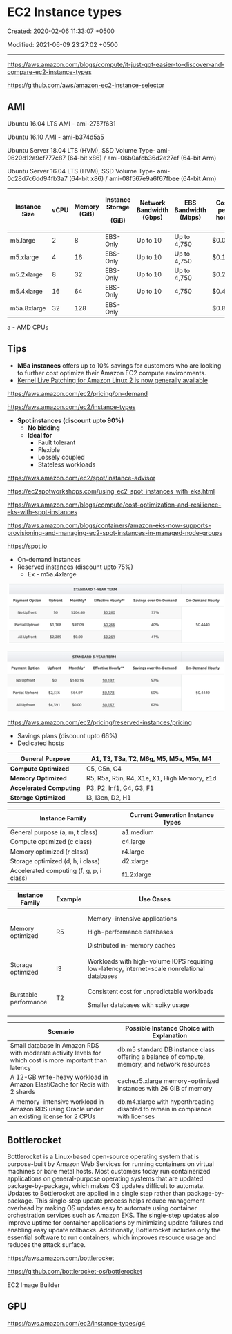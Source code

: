 # EC2 Instance types

Created: 2020-02-06 11:33:07 +0500

Modified: 2021-06-09 23:27:02 +0500

---

<https://aws.amazon.com/blogs/compute/it-just-got-easier-to-discover-and-compare-ec2-instance-types>

<https://github.com/aws/amazon-ec2-instance-selector>

## AMI

Ubuntu 16.04 LTS AMI - ami-2757f631

Ubuntu 16.10 AMI - ami-b374d5a5

Ubuntu Server 18.04 LTS (HVM), SSD Volume Type- ami-0620d12a9cf777c87 (64-bit x86) / ami-06b0afcb36d2e27ef (64-bit Arm)

Ubuntu Server 16.04 LTS (HVM), SSD Volume Type- ami-0c28d7c6dd94fb3a7 (64-bit x86) / ami-08f567e9a6f67fbee (64-bit Arm)

<table>
<colgroup>
<col style="width: 14%" />
<col style="width: 8%" />
<col style="width: 11%" />
<col style="width: 12%" />
<col style="width: 16%" />
<col style="width: 15%" />
<col style="width: 10%" />
<col style="width: 10%" />
</colgroup>
<thead>
<tr class="header">
<th><strong>Instance Size</strong></th>
<th><strong>vCPU</strong></th>
<th><strong>Memory (GiB)</strong></th>
<th><p><strong>Instance Storage</strong></p>
<p><strong>(GiB)</strong></p></th>
<th><strong>Network Bandwidth (Gbps)</strong></th>
<th><strong>EBS Bandwidth (Mbps)</strong></th>
<th><strong>Cost per hour</strong></th>
<th><strong>Cost per month</strong></th>
</tr>
</thead>
<tbody>
<tr>
<td>m5.large</td>
<td>2</td>
<td>8</td>
<td>EBS-Only</td>
<td>Up to 10</td>
<td>Up to 4,750</td>
<td>$0.056</td>
<td>$40.32</td>
</tr>
<tr>
<td>m5.xlarge</td>
<td>4</td>
<td>16</td>
<td>EBS-Only</td>
<td>Up to 10</td>
<td>Up to 4,750</td>
<td>$0.111</td>
<td>$79.92</td>
</tr>
<tr>
<td>m5.2xlarge</td>
<td>8</td>
<td>32</td>
<td>EBS-Only</td>
<td>Up to 10</td>
<td>Up to 4,750</td>
<td>$0.222</td>
<td>$159.84</td>
</tr>
<tr>
<td>m5.4xlarge</td>
<td>16</td>
<td>64</td>
<td>EBS-Only</td>
<td>Up to 10</td>
<td>4,750</td>
<td>$0.444</td>
<td>$319.68</td>
</tr>
<tr>
<td>m5a.8xlarge</td>
<td>32</td>
<td>128</td>
<td>EBS-Only</td>
<td></td>
<td></td>
<td>$0.889</td>
<td>$640.08</td>
</tr>
</tbody>
</table>

a - AMD CPUs

## Tips

- **M5a instances** offers up to 10% savings for customers who are looking to further cost optimize their Amazon EC2 compute environments.
- [Kernel Live Patching for Amazon Linux 2 is now generally available](https://aws.amazon.com/about-aws/whats-new/2020/06/announcing-general-availability-kernel-live-patching-amazon-linux-2/)

<https://aws.amazon.com/ec2/pricing/on-demand>

<https://aws.amazon.com/ec2/instance-types>

- **Spot instances (discount upto 90%)**
  - **No bidding**
  - **Ideal for**
    - Fault tolerant
    - Flexible
    - Lossely coupled
    - Stateless workloads

<https://aws.amazon.com/ec2/spot/instance-advisor>

<https://ec2spotworkshops.com/using_ec2_spot_instances_with_eks.html>

<https://aws.amazon.com/blogs/compute/cost-optimization-and-resilience-eks-with-spot-instances>

<https://aws.amazon.com/blogs/containers/amazon-eks-now-supports-provisioning-and-managing-ec2-spot-instances-in-managed-node-groups>

<https://spot.io>

- On-demand instances
- Reserved instances (discount upto 75%)
  - Ex - m5a.4xlarge

![image](../../../media/Cloud-AWS-EC2-Instance-types-image1.png)

![image](../../../media/Cloud-AWS-EC2-Instance-types-image2.png)

<https://aws.amazon.com/ec2/pricing/reserved-instances/pricing>

- Savings plans (discount upto 66%)
- Dedicated hosts

| **General Purpose**       | A1, T3, T3a, T2, M6g, M5, **M5a**, M5n, M4  |
|---------------------------|---------------------------------------------|
| **Compute Optimized**     | C5, C5n, C4                                 |
| **Memory Optimized**      | R5, R5a, R5n, R4, X1e, X1, High Memory, z1d |
| **Accelerated Computing** | P3, P2, Inf1, G4, G3, F1                    |
| **Storage Optimized**     | I3, I3en, D2, H1                            |

| **Instance Family**                      | **Current Generation Instance Types**                                                                                                                                                                                                                                                                                                                                                                                                                                                                                                                                                                                                                                                                                                                                                                                                                                                                                                                                                                                                                                                                                                                                                                                      |
|----|--------------------------------------------------------------------|
| General purpose (a, m, t class)          | a1.medium|a1.large|a1.xlarge|a1.2xlarge|a1.4xlarge|a1.metal|m4.large|m4.xlarge|m4.2xlarge|m4.4xlarge|m4.10xlarge|m4.16xlarge|m5.large|m5.xlarge|m5.2xlarge|m5.4xlarge|m5.8xlarge|m5.12xlarge|m5.16xlarge|m5.24xlarge|m5.metal|m5a.large|m5a.xlarge|m5a.2xlarge|m5a.4xlarge|m5a.8xlarge|m5a.12xlarge|m5a.16xlarge|m5a.24xlarge|m5ad.large|m5ad.xlarge|m5ad.2xlarge|m5ad.4xlarge|m5ad.8xlarge|m5ad.12xlarge|m5ad.16xlarge|m5ad.24xlarge|m5d.large|m5d.xlarge|m5d.2xlarge|m5d.4xlarge|m5d.8xlarge|m5d.12xlarge|m5d.16xlarge|m5d.24xlarge|m5d.metal|m5dn.large|m5dn.xlarge|m5dn.2xlarge|m5dn.4xlarge|m5dn.8xlarge|m5dn.12xlarge|m5dn.16xlarge|m5dn.24xlarge|m5n.large|m5n.xlarge|m5n.2xlarge|m5n.4xlarge|m5n.8xlarge|m5n.12xlarge|m5n.16xlarge|m5n.24xlarge|t2.nano|t2.micro|t2.small|t2.medium|t2.large|t2.xlarge|t2.2xlarge|t3.nano|t3.micro|t3.small|t3.medium|t3.large|t3.xlarge|t3.2xlarge|t3a.nano|t3a.micro|t3a.small|t3a.medium|t3a.large|t3a.xlarge|t3a.2xlarge |
| Compute optimized (c class)              | c4.large|c4.xlarge|c4.2xlarge|c4.4xlarge|c4.8xlarge|c5.large|c5.xlarge|c5.2xlarge|c5.4xlarge|c5.9xlarge|c5.12xlarge|c5.18xlarge|c5.24xlarge|c5.metal|c5d.large|c5d.xlarge|c5d.2xlarge|c5d.4xlarge|c5d.9xlarge|c5d.12xlarge|c5d.18xlarge|c5d.24xlarge|c5d.metal|c5n.large|c5n.xlarge|c5n.2xlarge|c5n.4xlarge|c5n.9xlarge|c5n.18xlarge|c5n.metal                                                                                                                                                                                                                                                                                                                                                                                                                                                                                                                                                                                                                                                                                                                                                                                      |
| Memory optimized (r class)               | r4.large|r4.xlarge|r4.2xlarge|r4.4xlarge|r4.8xlarge|r4.16xlarge|r5.large|r5.xlarge|r5.2xlarge|r5.4xlarge|r5.8xlarge|r5.12xlarge|r5.16xlarge|r5.24xlarge|r5.metal|r5a.large|r5a.xlarge|r5a.2xlarge|r5a.4xlarge|r5a.8xlarge|r5a.12xlarge|r5a.16xlarge|r5a.24xlarge|r5ad.large|r5ad.xlarge|r5ad.2xlarge|r5ad.4xlarge|r5ad.12xlarge|r5ad.24xlarge|r5d.large|r5d.xlarge|r5d.2xlarge|r5d.4xlarge|r5d.8xlarge|r5d.12xlarge|r5d.16xlarge|r5d.24xlarge|r5d.metal|r5dn.large|r5dn.xlarge|r5dn.2xlarge|r5dn.4xlarge|r5dn.8xlarge|r5dn.12xlarge|r5dn.16xlarge|r5dn.24xlarge|r5n.large|r5n.xlarge|r5n.2xlarge|r5n.4xlarge|r5n.8xlarge|r5n.12xlarge|r5n.16xlarge|r5n.24xlarge|u-6tb1.metal|u-9tb1.metal|u-12tb1.metal|u-18tb1.metal|u-24tb1.metal|x1.16xlarge|x1.32xlarge|x1e.xlarge|x1e.2xlarge|x1e.4xlarge|x1e.8xlarge|x1e.16xlarge|x1e.32xlarge|z1d.large|z1d.xlarge|z1d.2xlarge|z1d.3xlarge|z1d.6xlarge|z1d.12xlarge|z1d.metal                                                                            |
| Storage optimized (d, h, i class)        | d2.xlarge|d2.2xlarge|d2.4xlarge|d2.8xlarge|h1.2xlarge|h1.4xlarge|h1.8xlarge|h1.16xlarge|i3.large|i3.xlarge|i3.2xlarge|i3.4xlarge|i3.8xlarge|i3.16xlarge|i3.metal|i3en.large|i3en.xlarge|i3en.2xlarge|i3en.3xlarge|i3en.6xlarge|i3en.12xlarge|i3en.24xlarge|i3en.metal                                                                                                                                                                                                                                                                                                                                                                                                                                                                                                                                                                                                                                                                                                                                                                                                                                                                                    |
| Accelerated computing (f, g, p, i class) | f1.2xlarge|f1.4xlarge|f1.16xlarge|g3s.xlarge|g3.4xlarge|g3.8xlarge|g3.16xlarge|g4dn.xlarge|g4dn.2xlarge|g4dn.4xlarge|g4dn.8xlarge|g4dn.12xlarge|g4dn.16xlarge|p2.xlarge|p2.8xlarge|p2.16xlarge|p3.2xlarge|p3.8xlarge|p3.16xlarge|p3dn.24xlarge|inf1.xlarge|inf1.2xlarge|inf1.6xlarge|inf1.24xlarge                                                                                                                                                                                                                                                                                                                                                                                                                                                                                                                                                                                                                                                                                                                                                                                                                                                    |

<table>
<colgroup>
<col style="width: 21%" />
<col style="width: 14%" />
<col style="width: 64%" />
</colgroup>
<thead>
<tr class="header">
<th><strong>Instance Family</strong></th>
<th><strong>Example</strong></th>
<th><strong>Use Cases</strong></th>
</tr>
</thead>
<tbody>
<tr>
<td>Memory optimized</td>
<td>R5</td>
<td><p>Memory-intensive applications</p>
<p>High-performance databases</p>
<p>Distributed in-memory caches</p></td>
</tr>
<tr>
<td>Storage optimized</td>
<td>I3</td>
<td>Workloads with high-volume IOPS requiring low-latency, internet-scale nonrelational databases</td>
</tr>
<tr>
<td>Burstable performance</td>
<td>T2</td>
<td><p>Consistent cost for unpredictable workloads</p>
<p>Smaller databases with spiky usage</p></td>
</tr>
</tbody>
</table>

| **Scenario**                                                                                             | **Possible Instance Choice with Explanation**                                                 |
|-------------------------------------|-----------------------------------|
| Small database in Amazon RDS with moderate activity levels for which cost is more important than latency | db.m5 standard DB instance class offering a balance of compute, memory, and network resources |
| A 12-GB write-heavy workload in Amazon ElastiCache for Redis with 2 shards                               | cache.r5.xlarge memory-optimized instances with 26 GiB of memory                              |
| A memory-intensive workload in Amazon RDS using Oracle under an existing license for 2 CPUs              | db.m4.xlarge with hyperthreading disabled to remain in compliance with licenses               |

## Bottlerocket

Bottlerocket is a Linux-based open-source operating system that is purpose-built by Amazon Web Services for running containers on virtual machines or bare metal hosts. Most customers today run containerized applications on general-purpose operating systems that are updated package-by-package, which makes OS updates difficult to automate. Updates to Bottlerocket are applied in a single step rather than package-by-package. This single-step update process helps reduce management overhead by making OS updates easy to automate using container orchestration services such as Amazon EKS. The single-step updates also improve uptime for container applications by minimizing update failures and enabling easy update rollbacks. Additionally, Bottlerocket includes only the essential software to run containers, which improves resource usage and reduces the attack surface.

<https://aws.amazon.com/bottlerocket>

<https://github.com/bottlerocket-os/bottlerocket>

EC2 Image Builder

## GPU

<https://aws.amazon.com/ec2/instance-types/g4>

